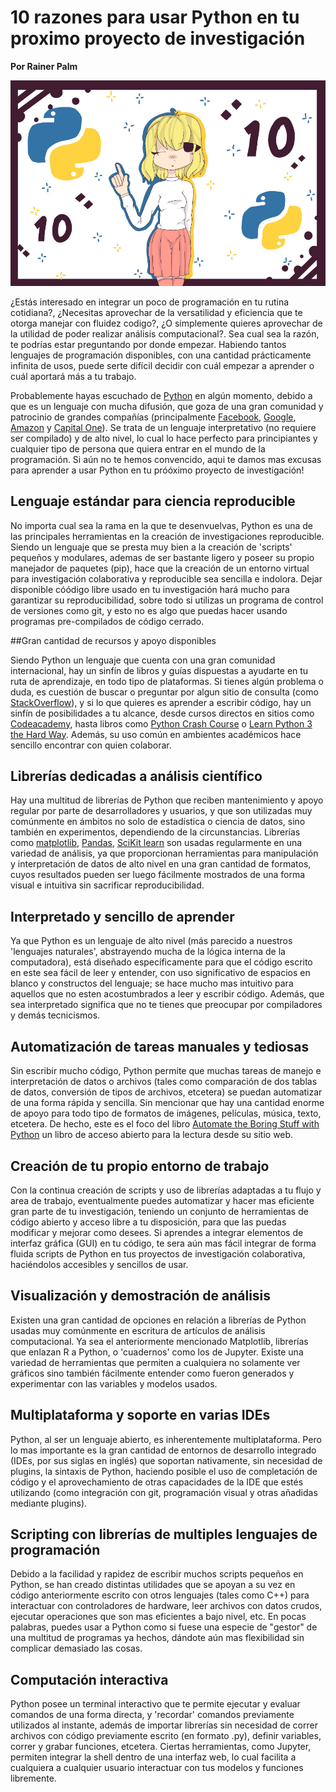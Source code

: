 # 10 razones para usar Python en tu proximo proyecto de investigación

**Por Rainer Palm**

![header](header.png)

¿Estás interesado en integrar un poco de programación en tu rutina cotidiana?, ¿Necesitas aprovechar de la versatilidad y eficiencia que te otorga manejar con fluidez codigo?, ¿O simplemente quieres aprovechar de la utilidad de poder realizar análisis computacional?. Sea cual sea la razón, te podrías estar preguntando por donde empezar. Habiendo tantos lenguajes de programación disponibles, con una cantidad prácticamente infinita de usos, puede serte difícil decidir con cuál empezar a aprender o cuál aportará más a tu trabajo.

Probablemente hayas escuchado de [Python](http://python.org) en algún momento, debido a que es un lenguaje con mucha difusión, que goza de una gran comunidad y patrocinio de grandes compañías (principalmente [Facebook](http://facebook.com), [Google](http://google.com), [Amazon](http://amazon.com) y [Capital One](https://www.capitalone.com/)). Se trata de un lenguaje interpretativo (no requiere ser compilado) y de alto nivel, lo cual lo hace perfecto para principiantes y cualquier tipo de persona que quiera entrar en el mundo de la programación. Si aún no te hemos convencido, aqui te damos mas excusas para aprender a usar Python en tu próóximo proyecto de investigación!

## Lenguaje estándar para ciencia reproducible

No importa cual sea la rama en la que te desenvuelvas, Python es una de las principales herramientas en la creación de investigaciones reproducible. Siendo un lenguaje que se presta muy bien a la creación de 'scripts' pequeños y modulares, ademas de ser bastante ligero y poseer su propio manejador de paquetes (pip), hace que la creación de un entorno virtual para investigación colaborativa y reproducible sea sencilla e indolora. Dejar disponible cóódigo libre usado en tu investigación hará mucho para garantizar su reproducibilidad, sobre todo si utilizas un programa de control de versiones como git, y esto no es algo que puedas hacer usando programas pre-compilados de código cerrado.

##Gran cantidad de recursos y apoyo disponibles

Siendo Python un lenguaje que cuenta con una gran comunidad internacional, hay un sinfín de libros y guías dispuestas a ayudarte en tu ruta de aprendizaje, en todo tipo de plataformas. Si tienes algún problema o duda, es cuestión de buscar o preguntar por algun sitio de consulta (como [StackOverflow](http://stackoverflow.com)), y si lo que quieres es aprender a escribir código, hay un sinfín de posibilidades a tu alcance, desde cursos directos en sitios como [Codeacademy](https://www.codecademy.com/), hasta libros como [Python Crash Course](http://www.nostarch.com/pythoncrashcourse/) o [Learn Python 3 the Hard Way](https://learnpythonthehardway.org/python3/). Además, su uso común en ambientes académicos hace sencillo encontrar con quien colaborar.

## Librerías dedicadas a análisis científico

Hay una multitud de librerías de Python que reciben mantenimiento y apoyo regular por parte de desarrolladores y usuarios, y que son utilizadas muy comúnmente en ámbitos no solo de estadística o ciencia de datos, sino también en experimentos, dependiendo de la circunstancias. Librerías como [matplotlib](https://matplotlib.org/), [Pandas](https://pandas.pydata.org/), [SciKit learn](https://scikit-learn.org) son usadas regularmente en una variedad de análisis, ya que proporcionan herramientas para manipulación y interpretación de datos de alto nivel en una gran cantidad de formatos, cuyos resultados pueden ser luego fácilmente mostrados de una forma visual e intuitiva sin sacrificar reproducibilidad.

## Interpretado y sencillo de aprender

Ya que Python es un lenguaje de alto nivel (más parecido a nuestros 'lenguajes naturales', abstrayendo mucha de la lógica interna de la computadora), está diseñado específicamente para que el código escrito en este sea fácil de leer y entender, con uso significativo de espacios en blanco y constructos del lenguaje; se hace mucho mas intuitivo para aquellos que no esten acostumbrados a leer y escribir código. Además, que sea interpretado significa que no te tienes que preocupar por compiladores y demás tecnicismos.

## Automatización de tareas manuales y tediosas

Sin escribir mucho código, Python permite que muchas tareas de manejo e interpretación de datos o archivos (tales como comparación de dos tablas de datos, conversión de tipos de archivos, etcetera) se puedan automatizar de una forma rápida y sencilla. Sin mencionar que hay una cantidad enorme de apoyo para todo tipo de formatos de imágenes, películas, música, texto, etcetera. De hecho, este es el foco del libro [Automate the Boring Stuff with Python](https://automatetheboringstuff.com/) un libro de acceso abierto para la lectura desde su sitio web.

## Creación de tu propio entorno de trabajo

Con la continua creación de scripts y uso de librerías adaptadas a tu flujo y area de trabajo, eventualmente puedes automatizar y hacer mas eficiente gran parte de tu investigación, teniendo un conjunto de herramientas de código abierto y acceso libre a tu disposición, para que las puedas modificar y mejorar como desees. Si aprendes a integrar elementos de interfaz gráfica (GUI) en tu código, te sera aún mas fácil integrar de forma fluida scripts de Python en tus proyectos de investigación colaborativa, haciéndolos accesibles y sencillos de usar.

## Visualización y demostración de análisis

Existen una gran cantidad de opciones en relación a librerías de Python usadas muy comúnmente en escritura de artículos de análisis computacional. Ya sea el anteriormente mencionado Matplotlib, librerías que enlazan R a Python, o 'cuadernos' como los de Jupyter. Existe una variedad de herramientas que permiten a cualquiera no solamente ver gráficos sino también fácilmente entender como fueron generados y experimentar con las variables y modelos usados.

## Multiplataforma y soporte en varias IDEs

Python, al ser un lenguaje abierto, es inherentemente multiplataforma. Pero lo mas importante es la gran cantidad de entornos de desarrollo integrado (IDEs, por sus siglas en inglés) que soportan nativamente, sin necesidad de plugins, la sintaxis de Python, haciendo posible el uso de completación de código y el aprovechamiento de otras capacidades de la IDE que estés utilizando (como integración con git, programación visual y otras añadidas mediante plugins).

## Scripting con librerías de multiples lenguajes de programación

Debido a la facilidad y rapidez de escribir muchos scripts pequeños en Python, se han creado distintas utilidades que se apoyan a su vez en código anteriormente escrito con otros lenguajes (tales como C++) para interactuar con controladores de hardware, leer archivos con datos crudos, ejecutar operaciones que son mas eficientes a bajo nivel, etc. En pocas palabras, puedes usar a Python como si fuese una especie de "gestor" de una multitud de programas ya hechos, dándote aún mas flexibilidad sin complicar demasiado las cosas.

## Computación interactiva

Python posee un terminal interactivo que te permite ejecutar y evaluar comandos de una forma directa, y 'recordar' comandos previamente utilizados al instante, además de importar librerías sin necesidad de correr archivos con código previamente escrito (en formato .py), definir variables, correr y grabar funciones, etcetera. Ciertas herramientas, como Jupyter, permiten integrar la shell dentro de una interfaz web, lo cual facilita a cualquiera a cualquier usuario interactuar con tus modelos y funciones libremente.
